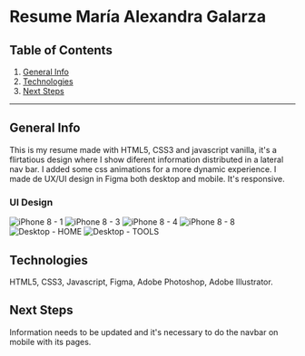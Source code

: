 Resume María Alexandra Galarza
============

## Table of Contents
1. [General Info](#general-info)
2. [Technologies](#technologies)
3. [Next Steps](#next-steps)

***
## General Info

This is my resume made with HTML5, CSS3 and javascript vanilla, it's a flirtatious design where I show diferent information distributed in a lateral nav bar. I added some css animations for a more dynamic experience.
I made de UX/UI design in Figma both desktop and mobile. It's responsive.

### UI Design

![iPhone 8 - 1](https://user-images.githubusercontent.com/73828751/139677953-842f864d-f166-4aee-abd0-1d7241c99e64.jpg)
![iPhone 8 - 3](https://user-images.githubusercontent.com/73828751/139677969-90dbb53a-ac79-4dcb-9c5a-62cab9e91a08.jpg)
![iPhone 8 - 4](https://user-images.githubusercontent.com/73828751/139677970-2fae1df5-c498-4c69-b9ea-686d29eff852.jpg)
![iPhone 8 - 8](https://user-images.githubusercontent.com/73828751/139677974-cef64417-3189-4a44-82dd-6423cbf8adab.jpg)
![Desktop - HOME](https://user-images.githubusercontent.com/73828751/139677989-abf822eb-c6d6-40c6-86b4-03037974b5f3.jpg)
![Desktop - TOOLS](https://user-images.githubusercontent.com/73828751/139677990-bbfe0045-af6c-431d-817b-818b5c962ff8.jpg)


## Technologies
HTML5, CSS3, Javascript, Figma, Adobe Photoshop, Adobe Illustrator.

## Next Steps
Information needs to be updated and it's necessary to do the navbar on mobile with its pages.
